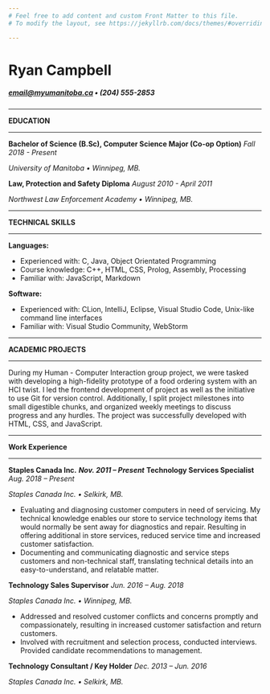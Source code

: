 ```yaml
---
# Feel free to add content and custom Front Matter to this file.
# To modify the layout, see https://jekyllrb.com/docs/themes/#overriding-theme-defaults

---
```

# Ryan Campbell
##### email@myumanitoba.ca • (204) 555-2853

---

**EDUCATION**

---

**Bachelor of Science (B.Sc), Computer Science Major (Co-op Option)**	   _Fall 2018 - Present_

_University of Manitoba • Winnipeg, MB._

**Law, Protection and Safety Diploma** 						                      _August 2010 - April 2011_

_Northwest Law Enforcement Academy • Winnipeg, MB._

---

**TECHNICAL SKILLS**

---

**Languages:**
 - Experienced with: 	C, Java, Object Orientated Programming
 - Course knowledge:	C++, HTML, CSS, Prolog, Assembly, Processing
 - Familiar with:		JavaScript, Markdown

**Software:**
 - Experienced with:	CLion, IntelliJ, Eclipse, Visual Studio Code, Unix-like command line interfaces
 - Familiar with:		Visual Studio Community, WebStorm

---

**ACADEMIC PROJECTS**

---
During my Human - Computer Interaction group project, we were tasked with developing a high-fidelity prototype of a food ordering system with an HCI twist. I led the frontend development of project as well as the initiative to use Git for version control. Additionally, I split project milestones into small digestible chunks, and organized weekly meetings to discuss progress and any hurdles. The project was successfully developed with HTML, CSS, and JavaScript.


---

**Work Experience**

---


**Staples Canada Inc.** 									          	      _**Nov. 2011 – Present**_
**Technology Services Specialist**							_Aug. 2018 – Present_

_Staples Canada Inc. • Selkirk, MB._
 - Evaluating and diagnosing customer computers in need of servicing. My technical knowledge enables our store to service technology items that would normally be sent away for diagnostics and repair. Resulting in offering additional in store services, reduced service time and increased customer satisfaction.
 - Documenting and communicating diagnostic and service steps customers and non-technical staff, translating technical details into an easy-to-understand, and relatable matter.

**Technology Sales Supervisor**								_Jun. 2016 – Aug. 2018_

_Staples Canada Inc. • Winnipeg, MB._
  - Addressed and resolved customer conflicts and concerns promptly and compassionately, resulting in increased customer satisfaction and return customers.
  - Involved with recruitment and selection process, conducted interviews. Provided candidate recommendations to management.

**Technology Consultant / Key Holder**						 _Dec. 2013 – Jun. 2016_

_Staples Canada Inc. • Selkirk, MB._
